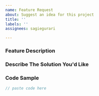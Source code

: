 ```yaml
---
name: Feature Request
about: Suggest an idea for this project
title: ''
labels: ''
assignees: sagiegurari

---
```


### Feature Description
<!-- A clear description of the feature request. -->

### Describe The Solution You'd Like
<!-- A clear and concise description of what you want to happen. -->

### Code Sample

```c
// paste code here
```
